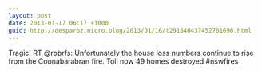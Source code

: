```yaml
---
layout: post
date: 2013-01-17 06:17 +1000
guid: http://desparoz.micro.blog/2013/01/16/t291640437452701696.html
---
```

Tragic! RT @robrfs: Unfortunately the house loss numbers continue to rise from the Coonabarabran fire. Toll now 49 homes destroyed #nswfires
